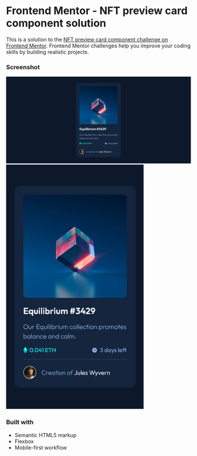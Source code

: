 # Frontend Mentor - NFT preview card component solution

This is a solution to the [NFT preview card component challenge on Frontend Mentor](https://www.frontendmentor.io/challenges/nft-preview-card-component-SbdUL_w0U). Frontend Mentor challenges help you improve your coding skills by building realistic projects. 

### Screenshot

![desktop](./my-design/Screenshot-desktop.png)
![mobile](./my-design/Screenshot-mobile.png)

### Built with

- Semantic HTML5 markup
- Flexbox
- Mobile-first workflow